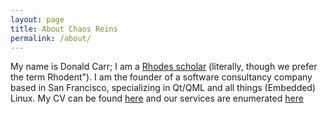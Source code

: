 ```yaml
---
layout: page
title: About Chaos Reins
permalink: /about/
---
```


My name is Donald Carr; I am a [Rhodes scholar](https://www.ru.ac.za/) (literally, though we prefer the term Rhodent"). I am the founder of a software consultancy company based in San Francisco, specializing in Qt/QML and all things (Embedded) Linux. My CV can be found [here](https://github.com/sirspudd/cv/raw/master/carbon/donald-carr-cv.pdf) and our services are enumerated [here](services)
